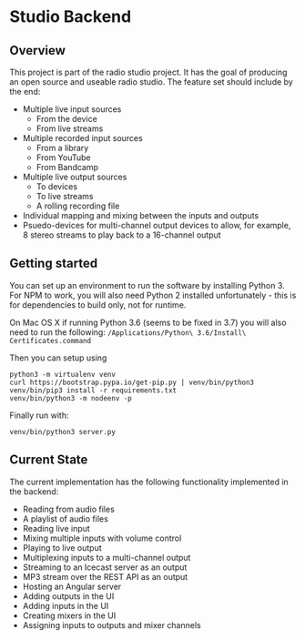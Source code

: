 
Studio Backend
==============

Overview
--------

This project is part of the radio studio project.  It has the goal of producing an open source and useable radio studio.  The feature set should include by the end:

 - Multiple live input sources     
   - From the device
   - From live streams
 - Multiple recorded input sources
   - From a library
   - From YouTube
   - From Bandcamp
 - Multiple live output sources
   - To devices
   - To live streams
   - A rolling recording file
 - Individual mapping and mixing between the inputs and outputs
 - Psuedo-devices for multi-channel output devices to allow, for example, 8 stereo streams to play back to a 16-channel output 

Getting started
---------------

You can set up an environment to run the software by installing Python 3.  For NPM to work, you will also need Python 2 installed unfortunately - this is for dependencies to build only, not for runtime.

On Mac OS X if running Python 3.6 (seems to be fixed in 3.7) you will also need to run the following:
`/Applications/Python\ 3.6/Install\ Certificates.command`

Then you can setup using

```
python3 -m virtualenv venv
curl https://bootstrap.pypa.io/get-pip.py | venv/bin/python3
venv/bin/pip3 install -r requirements.txt
venv/bin/python3 -m nodeenv -p
```

Finally run with:

```
venv/bin/python3 server.py
```

Current State
-------------

The current implementation has the following functionality implemented in the backend:

 - Reading from audio files
 - A playlist of audio files
 - Reading live input
 - Mixing multiple inputs with volume control
 - Playing to live output
 - Multiplexing inputs to a multi-channel output
 - Streaming to an Icecast server as an output
 - MP3 stream over the REST API as an output
 - Hosting an Angular server
 - Adding outputs in the UI
 - Adding inputs in the UI
 - Creating mixers in the UI
 - Assigning inputs to outputs and mixer channels
